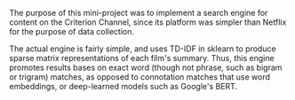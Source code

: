 The purpose of this mini-project was to implement a search engine for content on the Criterion Channel, since its platform was simpler than Netflix for the purpose of data collection. 

The actual engine is fairly simple, and uses TD-IDF in sklearn to produce sparse matrix representations of each film's summary. Thus, this engine promotes results bases on exact word (though not phrase, such as bigram or trigram) matches, as opposed to connotation matches that use word embeddings, or deep-learned models such as Google's BERT. 
